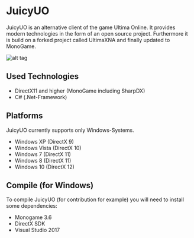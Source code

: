# JuicyUO
JuicyUO is an alternative client of the game Ultima Online. It provides modern technologies in the form of an open source project. Furthermore it is build on a forked project called UltimaXNA and finally updated to MonoGame.

![alt tag](https://i.imgur.com/0LfmrvS.png)

## Used Technologies
* DirectX11 and higher (MonoGame including SharpDX)
* C# (.Net-Framework)

## Platforms
JuicyUO currently supports only Windows-Systems.
* Windows XP (DirectX 9)
* Windows Vista (DirectX 10)
* Windows 7 (DirectX 11)
* Windows 8 (DirectX 11)
* Windows 10 (DirectX 12)

## Compile (for Windows)
To compile JuicyUO (for contribution for example) you will need to install some dependencies:
* Monogame 3.6
* DirectX SDK
* Visual Studio 2017
